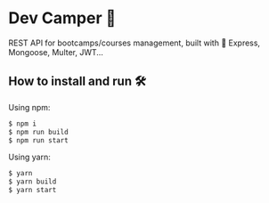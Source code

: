 # Dev Camper 🚀

REST API for bootcamps/courses management, built with 💚 Express, Mongoose, Multer, JWT...

## How to install and run 🛠
Using npm:
```bash
$ npm i
$ npm run build
$ npm run start
```

Using yarn:

```bash
$ yarn
$ yarn build
$ yarn start
```
